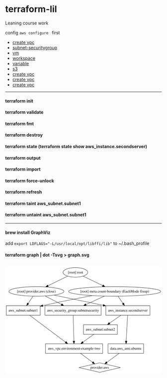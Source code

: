 # terraform-lil
Leaning course work

config `aws configure ` first


* [create vpc](/doc/vpc/readme.md)
* [subnet-securitygroup](/doc/subnet-securitygroup/readme.md)
* [vm](/doc/vm/readme.md)
* [workspace](/doc/workspace/readme.md)
* [variable](/doc/variable/readme.md)
* [s3](/doc/vpc/readme.md)
* [create vpc](/doc/vpc/readme.md)
* [create vpc](/doc/vpc/readme.md)
* [create vpc](/doc/vpc/readme.md)

---
#### terraform init
#### terraform validate
#### terraform fmt
#### terraform destroy
#### terraform state (terraform state show aws_instance.secondserver)
#### terraform output
#### terraform import
#### terraform force-unlock
#### terraform refresh
#### terraform taint aws_subnet.subnet1
#### terraform untaint aws_subnet.subnet1


---
#### brew install GraphViz
add ```export LDFLAGS="-L/usr/local/opt/libffi/lib"``` to  ~/.bash_profile 
#### terraform graph | dot -Tsvg > graph.svg
![](graph.svg)
---
